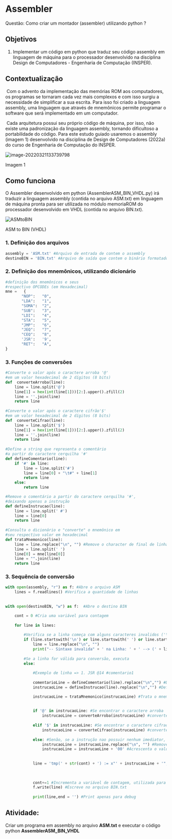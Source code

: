 # Assembler

Questão: Como criar um montador (assembler) utilizando python ?

## Objetivos

1. Implementar um código em python que traduz seu código assembly em linguagem de máquina para o processador desenvolvido na disciplina Design de Computadores - Engenharia de Computação (INSPER).

## Contextualização

​	Com o advento da implementação das memórias ROM aos computadores, os programas se tornaram cada vez mais complexos e com isso surgiu a necessidade de simplificar a sua escrita. Para isso foi criado a linguagem assembly, uma linguagem que através de mnemônicos permite programar o software que será implementado em um computador.

​	Cada arquitetura possui seu próprio código de máquina, por isso, não existe uma padronização da linguagem assembly, tornando dificultoso a portabilidade do código. Para este estudo guiado usaremos o assembly (imagem 1) desenvolvido na disciplina de Design de Computadores (2022a) do curso de Engenharia de Computação do INSPER.



![image-20220321133739798](C:\Users\MarcoASMA\AppData\Roaming\Typora\typora-user-images\image-20220321133739798.png)

Imagem 1



## Como funciona

O Assembler desenvolvido em python (AssemblerASM_BIN_VHDL.py) irá traduzir a linguagem assembly (contida no arquivo ASM.txt) em linguagem de máquina pronta para ser utilizada no módulo memoriaROM do processador desenvolvido em VHDL (contida no arquivo BIN.txt).



![ASMtoBIN](C:\Users\MarcoASMA\Downloads\ASMtoBIN.svg)

ASM to BIN (VHDL)



### 1. Definição dos arquivos

```python
assembly = 'ASM.txt' #Arquivo de entrada de contem o assembly
destinoBIN = 'BIN.txt' #Arquivo de saída que contem o binário formatado para VHDL
```



### 2. Definição dos mnemônicos, utilizando dicionário

```python
#definição dos mnemônicos e seus
#respectivo OPCODEs (em Hexadecimal)
mne =	{ 
       "NOP":   "0",
       "LDA":   "1",
       "SOMA":  "2",
       "SUB":   "3",
       "LDI":   "4",
       "STA":   "5",
       "JMP":   "6",
       "JEQ":   "7",
       "CEQ":   "8",
       'JSR':   '9',
       "RET":   "A",
}
```

### 3. Funções de conversões

```python
#Converte o valor após o caractere arroba '@'
#em um valor hexadecimal de 2 dígitos (8 bits)
def  converteArroba(line):
    line = line.split('@')
    line[1] = hex(int(line[1]))[2:].upper().zfill(2)
    line = ''.join(line)
    return line
 
#Converte o valor após o caractere cifrão'$'
#em um valor hexadecimal de 2 dígitos (8 bits) 
def  converteCifrao(line):
    line = line.split('$')
    line[1] = hex(int(line[1]))[2:].upper().zfill(2)
    line = ''.join(line)
    return line
        
#Define a string que representa o comentário
#a partir do caractere cerquilha '#'
def defineComentario(line):
    if '#' in line:
        line = line.split('#')
        line = line[0] + "\t#" + line[1]
        return line
    else:
        return line

#Remove o comentário a partir do caractere cerquilha '#',
#deixando apenas a instrução
def defineInstrucao(line):
    line = line.split(' #')
    line = line[0]
    return line
    
#Consulta o dicionário e "converte" o mnemônico em
#seu respectivo valor em hexadecimal
def trataMnemonico(line):
    line = line.replace("\n", "") #Remove o character de final de linha
    line = line.split(' ')
    line[0] = mne[line[0]]
    line = "".join(line)
    return line
```

### 3. Sequência de conversão

```python
with open(assembly, "r") as f: #Abre o arquivo ASM
    lines = f.readlines() #Verifica a quantidade de linhas
    
    
with open(destinoBIN, "w") as f:  #Abre o destino BIN

    cont = 0 #Cria uma variável para contagem
    
    for line in lines:        
        
        #Verifica se a linha começa com alguns caracteres invalidos ('\n' ou ' ' ou '#')
        if (line.startswith('\n') or line.startswith(' ') or line.startswith('#')):
            line = line.replace("\n", "")
            print("-- Sintaxe invalida" + ' na Linha: ' + ' --> (' + line + ')') #Print apenas para debug
        
        #Se a linha for válida para conversão, executa
        else:
            
            #Exemplo de linha => 1. JSR @14 #comentario1
            
            comentarioLine = defineComentario(line).replace("\n","") #Define o comentário da linha. Ex: #comentario1
            instrucaoLine = defineInstrucao(line).replace("\n","") #Define a instrução. Ex: JSR @14

            instrucaoLine = trataMnemonico(instrucaoLine) #Trata o mnemonico. Ex(JSR @14): x"9" @14
                
                
            if '@' in instrucaoLine: #Se encontrar o caractere arroba '@' 
                instrucaoLine = converteArroba(instrucaoLine) #converte o número após o caractere Ex(JSR @14): x"9" x"0E"
                    
            elif '$' in instrucaoLine: #Se encontrar o caractere cifrao '$' 
                instrucaoLine = converteCifrao(instrucaoLine) #converte o número após o caractere Ex(LDI $5): x"4" x"05"
                
            else: #Senão, se a instrução nao possuir nenhum imediator, ou seja, nao conter '@' ou '$'
                instrucaoLine = instrucaoLine.replace("\n", "") #Remove a quebra de linha
                instrucaoLine = instrucaoLine + '00' #Acrescenta o valor x"00". Ex(RET): x"A" x"00"
                
            
            line = 'tmp(' + str(cont) + ') := x"' + instrucaoLine + '";\t-- ' + comentarioLine + '\n'  #Formata para o arquivo BIN
                                                                                                       #Entrada => 1. JSR @14 #comentario1
                                                                                                       #Saída =>   1. tmp(0) := x"90E";	-- JSR @14 	#comentario1
                                        
            cont+=1 #Incrementa a variável de contagem, utilizada para incrementar as posições de memória no VHDL
            f.write(line) #Escreve no arquivo BIN.txt
            
            print(line,end = '') #Print apenas para debug
```

## Atividade:

Criar um programa em assembly no arquivo **ASM.txt** e executar o código python  **AssemblerASM_BIN_VHDL**

